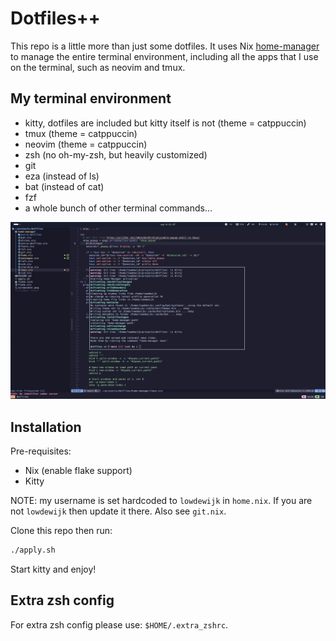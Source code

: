 # Dotfiles++

This repo is a little more than just some dotfiles. It uses Nix [home-manager](https://github.com/nix-community/home-manager) to manage the entire terminal environment, including all the apps that I use on the terminal, such as neovim and tmux.

## My terminal environment
 
 - kitty, dotfiles are included but kitty itself is not (theme = catppuccin)
 - tmux (theme = catppuccin)
 - neovim (theme = catppuccin) 
 - zsh (no oh-my-zsh, but heavily customized)
 - git
 - eza (instead of ls)
 - bat (instead of cat)
 - fzf
 - a whole bunch of other terminal commands...

![screenshot](screenshot.png)

## Installation

Pre-requisites:
 - Nix (enable flake support)
 - Kitty

NOTE: my username is set hardcoded to `lowdewijk` in `home.nix`. If you are not `lowdewijk` then update it there. Also see `git.nix`.

Clone this repo then run:
```bash
./apply.sh
```

Start kitty and enjoy!

## Extra zsh config

For extra zsh config please use: `$HOME/.extra_zshrc`.
